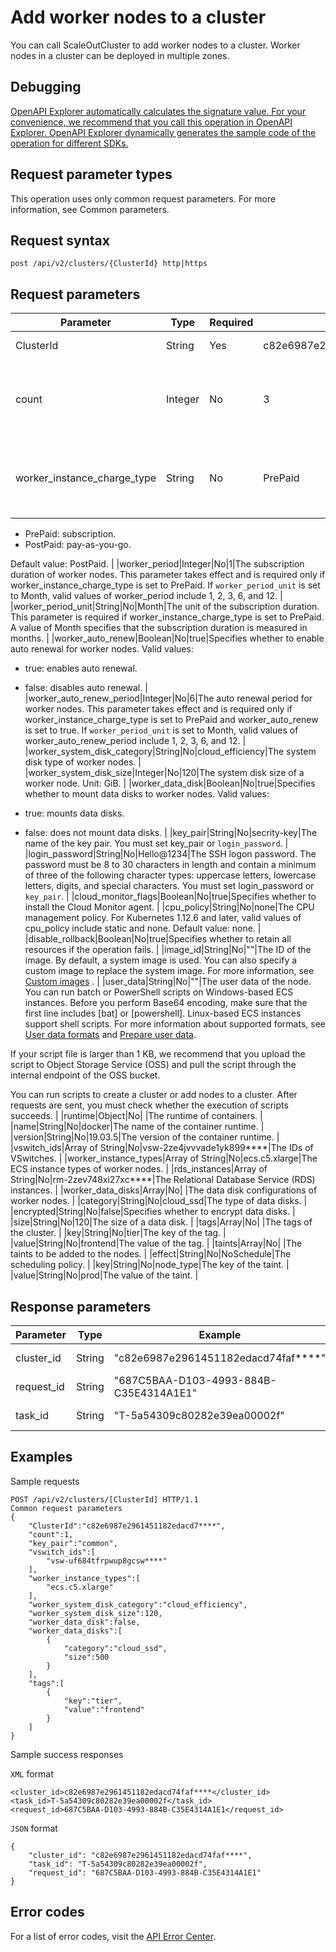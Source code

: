# Add worker nodes to a cluster

You can call ScaleOutCluster to add worker nodes to a cluster. Worker nodes in a cluster can be deployed in multiple zones.

## Debugging

[OpenAPI Explorer automatically calculates the signature value. For your convenience, we recommend that you call this operation in OpenAPI Explorer. OpenAPI Explorer dynamically generates the sample code of the operation for different SDKs.](https://api.aliyun.com/#product=CS&api=ScaleOutCluster&type=ROA&version=2015-12-15)

## Request parameter types

This operation uses only common request parameters. For more information, see Common parameters.

## Request syntax

```
post /api/v2/clusters/{ClusterId} http|https
```

## Request parameters

|Parameter|Type|Required|Example|Description|
|---------|----|--------|-------|-----------|
|ClusterId|String|Yes|c82e6987e2961451182edacd74faf\*\*\*\*|The ID of the cluster. |
|count|Integer|No|3|The number of worker nodes that you want to add. |
|worker\_instance\_charge\_type|String|No|PrePaid|The billing method of worker nodes. Valid values:

 -   PrePaid: subscription.
-   PostPaid: pay-as-you-go.

 Default value: PostPaid. |
|worker\_period|Integer|No|1|The subscription duration of worker nodes. This parameter takes effect and is required only if worker\_instance\_charge\_type is set to PrePaid. If `worker_period_unit` is set to Month, valid values of worker\_period include 1, 2, 3, 6, and 12. |
|worker\_period\_unit|String|No|Month|The unit of the subscription duration. This parameter is required if worker\_instance\_charge\_type is set to PrePaid. A value of Month specifies that the subscription duration is measured in months. |
|worker\_auto\_renew|Boolean|No|true|Specifies whether to enable auto renewal for worker nodes. Valid values:

 -   true: enables auto renewal.
-   false: disables auto renewal. |
|worker\_auto\_renew\_period|Integer|No|6|The auto renewal period for worker nodes. This parameter takes effect and is required only if worker\_instance\_charge\_type is set to PrePaid and worker\_auto\_renew is set to true. If `worker_period_unit` is set to Month, valid values of worker\_auto\_renew\_period include 1, 2, 3, 6, and 12. |
|worker\_system\_disk\_category|String|No|cloud\_efficiency|The system disk type of worker nodes. |
|worker\_system\_disk\_size|Integer|No|120|The system disk size of a worker node. Unit: GiB. |
|worker\_data\_disk|Boolean|No|true|Specifies whether to mount data disks to worker nodes. Valid values:

 -   true: mounts data disks.
-   false: does not mount data disks. |
|key\_pair|String|No|secrity-key|The name of the key pair. You must set key\_pair or `login_password`. |
|login\_password|String|No|Hello@1234|The SSH logon password. The password must be 8 to 30 characters in length and contain a minimum of three of the following character types: uppercase letters, lowercase letters, digits, and special characters. You must set login\_password or `key_pair`. |
|cloud\_monitor\_flags|Boolean|No|true|Specifies whether to install the Cloud Monitor agent. |
|cpu\_policy|String|No|none|The CPU management policy. For Kubernetes 1.12.6 and later, valid values of cpu\_policy include static and none. Default value: none. |
|disable\_rollback|Boolean|No|true|Specifies whether to retain all resources if the operation fails. |
|image\_id|String|No|""|The ID of the image. By default, a system image is used. You can also specify a custom image to replace the system image. For more information, see [Custom images](https://help.aliyun.com/document_detail/146647.html?spm=5176.2020520152.0.0.546b16ddPelyaG) . |
|user\_data|String|No|""|The user data of the node. You can run batch or PowerShell scripts on Windows-based ECS instances. Before you perform Base64 encoding, make sure that the first line includes \[bat\] or \[powershell\]. Linux-based ECS instances support shell scripts. For more information about supported formats, see [User data formats](https://cloudinit.readthedocs.io/en/latest/topics/format.html) and [Prepare user data](https://help.aliyun.com/knowledge_detail/49121.html).

 If your script file is larger than 1 KB, we recommend that you upload the script to Object Storage Service \(OSS\) and pull the script through the internal endpoint of the OSS bucket.

 You can run scripts to create a cluster or add nodes to a cluster. After requests are sent, you must check whether the execution of scripts succeeds. |
|runtime|Object|No| |The runtime of containers. |
|name|String|No|docker|The name of the container runtime. |
|version|String|No|19.03.5|The version of the container runtime. |
|vswitch\_ids|Array of String|No|vsw-2ze4jvvvade1yk899\*\*\*\*|The IDs of VSwitches. |
|worker\_instance\_types|Array of String|No|ecs.c5.xlarge|The ECS instance types of worker nodes. |
|rds\_instances|Array of String|No|rm-2zev748xi27xc\*\*\*\*|The Relational Database Service \(RDS\) instances. |
|worker\_data\_disks|Array|No| |The data disk configurations of worker nodes. |
|category|String|No|cloud\_ssd|The type of data disks. |
|encrypted|String|No|false|Specifies whether to encrypt data disks. |
|size|String|No|120|The size of a data disk. |
|tags|Array|No| |The tags of the cluster. |
|key|String|No|tier|The key of the tag. |
|value|String|No|frontend|The value of the tag. |
|taints|Array|No| |The taints to be added to the nodes. |
|effect|String|No|NoSchedule|The scheduling policy. |
|key|String|No|node\_type|The key of the taint. |
|value|String|No|prod|The value of the taint. |

## Response parameters

|Parameter|Type|Example|Description|
|---------|----|-------|-----------|
|cluster\_id|String|"c82e6987e2961451182edacd74faf\*\*\*\*"|The ID of the cluster. |
|request\_id|String|"687C5BAA-D103-4993-884B-C35E4314A1E1"|The ID of the request. |
|task\_id|String|"T-5a54309c80282e39ea00002f"|The ID of the task. |

## Examples

Sample requests

```
POST /api/v2/clusters/[ClusterId] HTTP/1.1
Common request parameters
{
    "ClusterId":"c82e6987e2961451182edacd7****",
    "count":1,
    "key_pair":"common",
    "vswitch_ids":[
        "vsw-uf684tfrpwup8gcsw****"
    ],
    "worker_instance_types":[
        "ecs.c5.xlarge"
    ],
    "worker_system_disk_category":"cloud_efficiency",
    "worker_system_disk_size":120,
    "worker_data_disk":false,
    "worker_data_disks":[
        {
            "category":"cloud_ssd",
            "size":500
        }
    ],
    "tags":[
        {
            "key":"tier",
            "value":"frontend"
        }
    ]
}
```

Sample success responses

`XML` format

```
<cluster_id>c82e6987e2961451182edacd74faf****</cluster_id>
<task_id>T-5a54309c80282e39ea00002f</task_id>
<request_id>687C5BAA-D103-4993-884B-C35E4314A1E1</request_id>
```

`JSON` format

```
{
    "cluster_id": "c82e6987e2961451182edacd74faf****",
    "task_id": "T-5a54309c80282e39ea00002f",
    "request_id": "687C5BAA-D103-4993-884B-C35E4314A1E1"
}
```

## Error codes

For a list of error codes, visit the [API Error Center](https://error-center.alibabacloud.com/status/product/CS).


